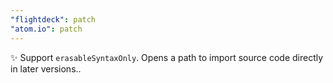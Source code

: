 ```yaml
---
"flightdeck": patch
"atom.io": patch
---
```


✨ Support `erasableSyntaxOnly`. Opens a path to import source code directly in later versions..
